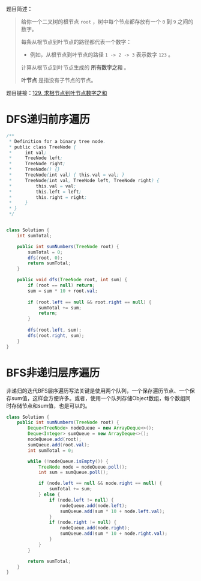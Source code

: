 题目简述：

> 给你一个二叉树的根节点 `root` ，树中每个节点都存放有一个 `0` 到 `9` 之间的数字。
>
> 每条从根节点到叶节点的路径都代表一个数字：
>
> - 例如，从根节点到叶节点的路径 `1 -> 2 -> 3` 表示数字 `123` 。
>
> 计算从根节点到叶节点生成的 **所有数字之和** 。
>
> **叶节点** 是指没有子节点的节点。

题目链接：[129. 求根节点到叶节点数字之和](https://leetcode.cn/problems/sum-root-to-leaf-numbers/)

# DFS递归前序遍历

```java
/**
 * Definition for a binary tree node.
 * public class TreeNode {
 *     int val;
 *     TreeNode left;
 *     TreeNode right;
 *     TreeNode() {}
 *     TreeNode(int val) { this.val = val; }
 *     TreeNode(int val, TreeNode left, TreeNode right) {
 *         this.val = val;
 *         this.left = left;
 *         this.right = right;
 *     }
 * }
 */


class Solution {
    int sumTotal;

    public int sumNumbers(TreeNode root) {
        sumTotal = 0;
        dfs(root, 0);
        return sumTotal;
    }

    public void dfs(TreeNode root, int sum) {
        if (root == null) return;
        sum = sum * 10 + root.val;
        
        if (root.left == null && root.right == null) {
            sumTotal += sum;
            return;
        }
        
        dfs(root.left, sum);
        dfs(root.right, sum);
    }
}
```

# BFS非递归层序遍历

非递归的迭代BFS层序遍历写法关键是使用两个队列，一个保存遍历节点、一个保存sum值，这样会方便许多。或者，使用一个队列存储Object数组，每个数组同时存储节点和sum值，也是可以的。

```java
class Solution {
    public int sumNumbers(TreeNode root) {
        Deque<TreeNode> nodeQueue = new ArrayDeque<>();
        Deque<Integer> sumQueue = new ArrayDeque<>();
        nodeQueue.add(root);
        sumQueue.add(root.val);
        int sumTotal = 0;

        while (!nodeQueue.isEmpty()) {
            TreeNode node = nodeQueue.poll();
            int sum = sumQueue.poll();

            if (node.left == null && node.right == null) {
                sumTotal += sum;
            } else {
                if (node.left != null) {
                    nodeQueue.add(node.left);
                    sumQueue.add(sum * 10 + node.left.val);
                }
                if (node.right != null) {
                    nodeQueue.add(node.right);
                    sumQueue.add(sum * 10 + node.right.val);
                }
            }
        }

        return sumTotal;
    }
}
```